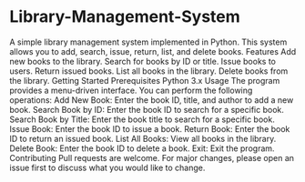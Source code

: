 # Library-Management-System
A simple library management system implemented in Python. This system allows you to add, search, issue, return, list, and delete books.
Features
Add new books to the library.
Search for books by ID or title.
Issue books to users.
Return issued books.
List all books in the library.
Delete books from the library.
Getting Started
Prerequisites
Python 3.x
Usage
The program provides a menu-driven interface. You can perform the following operations:
Add New Book: Enter the book ID, title, and author to add a new book.
Search Book by ID: Enter the book ID to search for a specific book.
Search Book by Title: Enter the book title to search for a specific book.
Issue Book: Enter the book ID to issue a book.
Return Book: Enter the book ID to return an issued book.
List All Books: View all books in the library.
Delete Book: Enter the book ID to delete a book.
Exit: Exit the program.
Contributing
Pull requests are welcome. For major changes, please open an issue first to discuss what you would like to change.
